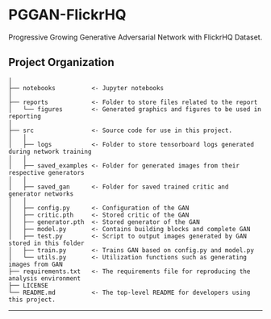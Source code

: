 PGGAN-FlickrHQ
==============================

Progressive Growing Generative Adversarial Network with FlickrHQ Dataset.

Project Organization
------------

    
    │
    ├── notebooks          <- Jupyter notebooks
    │
    ├── reports            <- Folder to store files related to the report
    │   └── figures        <- Generated graphics and figures to be used in reporting
    │
    ├── src                <- Source code for use in this project.
    │   │
    │   ├── logs           <- Folder to store tensorboard logs generated during network training
    │   │
    │   ├── saved_examples <- Folder for generated images from their respective generators
	│   │
	│   ├── saved_gan      <- Folder for saved trained critic and generator networks
    │   │
	│   ├── config.py      <- Configuration of the GAN
	│   ├── critic.pth     <- Stored critic of the GAN
	│   ├── generator.pth  <- Stored generator of the GAN
	│   ├── model.py       <- Contains building blocks and complete GAN
	│   ├── test.py        <- Script to output images generated by GAN stored in this folder
	│   ├── train.py       <- Trains GAN based on config.py and model.py
    │   └── utils.py       <- Utilization functions such as generating images from GAN
    ├── requirements.txt   <- The requirements file for reproducing the analysis environment
	├── LICENSE
    └── README.md          <- The top-level README for developers using this project.


--------
